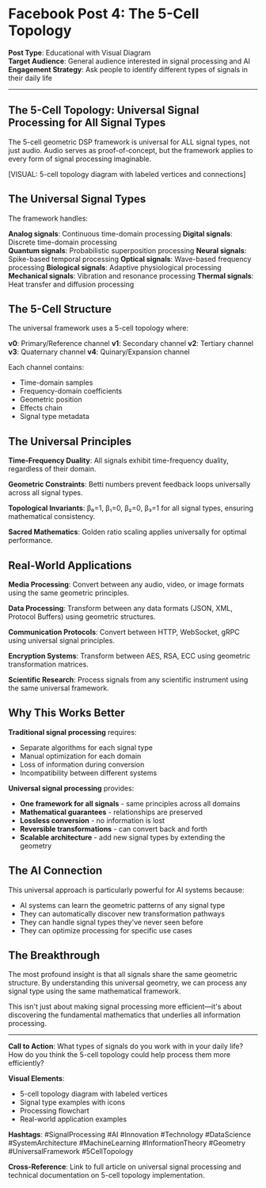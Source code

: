 # Facebook Post 4: The 5-Cell Topology

**Post Type**: Educational with Visual Diagram  
**Target Audience**: General audience interested in signal processing and AI  
**Engagement Strategy**: Ask people to identify different types of signals in their daily life

---

## The 5-Cell Topology: Universal Signal Processing for All Signal Types

The 5-cell geometric DSP framework is universal for ALL signal types, not just audio. Audio serves as proof-of-concept, but the framework applies to every form of signal processing imaginable.

[VISUAL: 5-cell topology diagram with labeled vertices and connections]

## The Universal Signal Types

The framework handles:

**Analog signals**: Continuous time-domain processing
**Digital signals**: Discrete time-domain processing  
**Quantum signals**: Probabilistic superposition processing
**Neural signals**: Spike-based temporal processing
**Optical signals**: Wave-based frequency processing
**Biological signals**: Adaptive physiological processing
**Mechanical signals**: Vibration and resonance processing
**Thermal signals**: Heat transfer and diffusion processing

## The 5-Cell Structure

The universal framework uses a 5-cell topology where:

**v0**: Primary/Reference channel
**v1**: Secondary channel
**v2**: Tertiary channel  
**v3**: Quaternary channel
**v4**: Quinary/Expansion channel

Each channel contains:
- Time-domain samples
- Frequency-domain coefficients
- Geometric position
- Effects chain
- Signal type metadata

## The Universal Principles

**Time-Frequency Duality**: All signals exhibit time-frequency duality, regardless of their domain.

**Geometric Constraints**: Betti numbers prevent feedback loops universally across all signal types.

**Topological Invariants**: β₀=1, β₁=0, β₂=0, β₃=1 for all signal types, ensuring mathematical consistency.

**Sacred Mathematics**: Golden ratio scaling applies universally for optimal performance.

## Real-World Applications

**Media Processing**: Convert between any audio, video, or image formats using the same geometric principles.

**Data Processing**: Transform between any data formats (JSON, XML, Protocol Buffers) using geometric structures.

**Communication Protocols**: Convert between HTTP, WebSocket, gRPC using universal signal principles.

**Encryption Systems**: Transform between AES, RSA, ECC using geometric transformation matrices.

**Scientific Research**: Process signals from any scientific instrument using the same universal framework.

## Why This Works Better

**Traditional signal processing** requires:
- Separate algorithms for each signal type
- Manual optimization for each domain
- Loss of information during conversion
- Incompatibility between different systems

**Universal signal processing** provides:
- **One framework for all signals** - same principles across all domains
- **Mathematical guarantees** - relationships are preserved
- **Lossless conversion** - no information is lost
- **Reversible transformations** - can convert back and forth
- **Scalable architecture** - add new signal types by extending the geometry

## The AI Connection

This universal approach is particularly powerful for AI systems because:
- AI systems can learn the geometric patterns of any signal type
- They can automatically discover new transformation pathways
- They can handle signal types they've never seen before
- They can optimize processing for specific use cases

## The Breakthrough

The most profound insight is that all signals share the same geometric structure. By understanding this universal geometry, we can process any signal type using the same mathematical framework.

This isn't just about making signal processing more efficient—it's about discovering the fundamental mathematics that underlies all information processing.

---

**Call to Action**: What types of signals do you work with in your daily life? How do you think the 5-cell topology could help process them more efficiently?

**Visual Elements**: 
- 5-cell topology diagram with labeled vertices
- Signal type examples with icons
- Processing flowchart
- Real-world application examples

**Hashtags**: #SignalProcessing #AI #Innovation #Technology #DataScience #SystemArchitecture #MachineLearning #InformationTheory #Geometry #UniversalFramework #5CellTopology

**Cross-Reference**: Link to full article on universal signal processing and technical documentation on 5-cell topology implementation.
